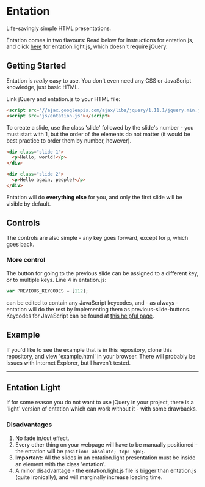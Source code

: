 Entation
========

Life-savingly simple HTML presentations.

Entation comes in two flavours: Read below for instructions for entation.js, and click [here](#entation-light) for entation.light.js, which doesn't require jQuery.

## Getting Started
Entation is *really* easy to use. You don't even need any CSS or JavaScript knowledge, just basic HTML.

Link jQuery and entation.js to your HTML file:

```html
<script src="//ajax.googleapis.com/ajax/libs/jquery/1.11.1/jquery.min.js"></script>
<script src="js/entation.js"></script>
```

To create a slide, use the class 'slide' followed by the slide's number - you must start with 1, but the order of the elements do not matter (it would be best practice to order them by number, however).

```html
<div class="slide 1">
  <p>Hello, world!</p>
</div>

<div class="slide 2">
  <p>Hello again, people!</p>
</div>
```

Entation will do **everything else** for you, and only the first slide will be visible by default.

## Controls

The controls are also simple - any key goes forward, except for `p`, which goes back.

### More control

The button for going to the previous slide can be assigned to a different key, or to multiple keys. Line 4 in entation.js:

```javascript
var PREVIOUS_KEYCODES = [112];
```

can be edited to contain any JavaScript keycodes, and - as always - entation will do the rest by implementing them as previous-slide-buttons. Keycodes for JavaScript can be found at [this helpful page](http://www.cambiaresearch.com/articles/15/javascript-char-codes-key-codes).

## Example

If you'd like to see the example that is in this repository, clone this repository, and view 'example.html' in your browser. There will probably be issues with Internet Explorer, but I haven't tested.

--------------

## Entation Light
If for some reason you do not want to use jQuery in your project, there is a 'light' version of entation which can work without it - with some drawbacks.

### Disadvantages
1. No fade in/out effect.
1. Every other thing on your webpage will have to be manually positioned - the entation will be `position: absolute; top: 5px;`.
1. **Important:** All the slides in an entation.light presentation must be inside an element with the class 'entation'.
1. A minor disadvantage - the entation.light.js file is bigger than entation.js (quite ironically), and will marginally increase loading time.
